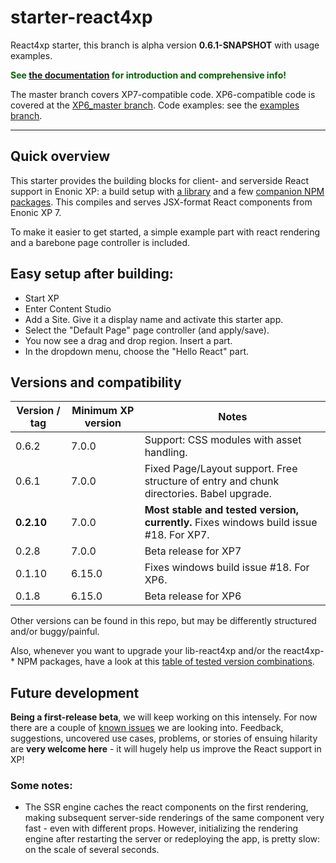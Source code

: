 # starter-react4xp

React4xp starter, this branch is alpha version **0.6.1-SNAPSHOT** with usage examples.

<strong style="color:darkgreen">See [the documentation](https://developer.enonic.com/templates/react4xp) for introduction and comprehensive info!</strong>

The master branch covers XP7-compatible code. XP6-compatible code is covered at the [XP6_master branch](https://github.com/enonic/starter-react4xp/tree/XP6_master). Code examples: see the [examples branch](https://github.com/enonic/starter-react4xp/tree/examples).

---

## Quick overview

This starter provides the building blocks for client- and serverside React support in Enonic XP: a build setup with [a library](https://github.com/enonic/lib-react4xp) and a few [companion NPM packages](https://github.com/enonic/lib-react4xp#npm-package-overview). This compiles and serves JSX-format React components from Enonic XP 7.

To make it easier to get started, a simple example part with react rendering and a barebone page controller is included. 

## Easy setup after building: 

- Start XP
- Enter Content Studio
- Add a Site. Give it a display name and activate this starter app. 
- Select the "Default Page" page controller (and apply/save).
- You now see a drag and drop region. Insert a part.
- In the dropdown menu, choose the "Hello React" part.


## Versions and compatibility

| Version / tag    | Minimum XP version | Notes |
| ---------------- | ---------- | --------------|
| 0.6.2            | 7.0.0  | Support: CSS modules with asset handling.  |
| 0.6.1            | 7.0.0  | Fixed Page/Layout support. Free structure of entry and chunk directories. Babel upgrade.  |
| **0.2.10**           | 7.0.0  | **Most stable and tested version, currently.** Fixes windows build issue #18. For XP7. |
| 0.2.8            | 7.0.0  | Beta release for XP7 |
| 0.1.10           | 6.15.0 | Fixes windows build issue #18. For XP6. |
| 0.1.8            | 6.15.0 | Beta release for XP6 |

Other versions can be found in this repo, but may be differently structured and/or buggy/painful.

Also, whenever you want to upgrade your lib-react4xp and/or the react4xp-* NPM packages, have a look at this [table of tested version combinations](https://github.com/enonic/lib-react4xp#version-and-compatibility).

## Future development

**Being a first-release beta**, we will keep working on this intensely. For now there are a couple of [known issues](https://github.com/enonic/lib-react4xp/issues) we are looking into. Feedback, suggestions, uncovered use cases, problems, or stories of ensuing hilarity are **very welcome here** - it will hugely help us improve the React support in XP!

### Some notes:
  - The SSR engine caches the react components on the first rendering, making subsequent server-side renderings of the same component very fast - even with different props. However, initializing the rendering engine after restarting the server or redeploying the app, is pretty slow: on the scale of several seconds.
